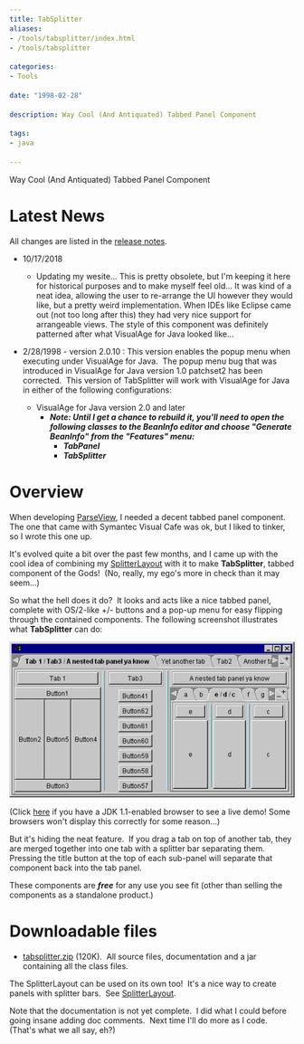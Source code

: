 ```yaml
---
title: TabSplitter
aliases:
- /tools/tabsplitter/index.html
- /tools/tabsplitter

categories:
- Tools

date: "1998-02-28"

description: Way Cool (And Antiquated) Tabbed Panel Component

tags:
- java

---
```


Way Cool (And Antiquated) Tabbed Panel Component

<!--more-->

# Latest News

All changes are listed in the [release notes](release.html).

*	10/17/2018
	* Updating my wesite... This is pretty obsolete, but I'm keeping it here for historical purposes and to make myself feel old... It was kind of a neat idea, allowing the user to re-arrange the UI however they would like, but a pretty weird implementation. When IDEs like Eclipse came out (not too long after this) they had very nice support for arrangeable views. The style of this component was definitely patterned after what VisualAge for Java looked like...
	
*	2/28/1998 - version 2.0.10 : This version enables the popup menu when executing under VisualAge for Java.  The popup menu bug that was introduced in VisualAge for Java version 1.0 patchset2 has been corrected.  This version of TabSplitter will work with VisualAge for Java in either of the following configurations:

	*   VisualAge for Java version 2.0 and later
    	*   **_Note: Until I get a chance to rebuild it, you'll need to open the following classes to the BeanInfo editor and choose "Generate BeanInfo" from the "Features" menu:_**
        	*   _**TabPanel**_
        	*   _**TabSplitter**_

# Overview

When developing [ParseView](../parseview/index.html), I needed a decent tabbed panel component.  The one that came with Symantec Visual Cafe was ok, but I liked to tinker, so I wrote this one up.

It's evolved quite a bit over the past few months, and I came up with the cool idea of combining my [SplitterLayout](splitterlayout.html) with it to make **TabSplitter**, tabbed component of the Gods!  (No, really, my ego's more in check than it may seem...)

So what the hell does it do?  It looks and acts like a nice tabbed panel, complete with OS/2-like +/- buttons and a pop-up menu for easy flipping through the contained components. The following screenshot illustrates what **TabSplitter** can do:

![TabSplitter Screenshot](images/tabsplit.gif)

(Click [here](tsapplet.html) if you have a JDK 1.1-enabled browser to see a live demo! Some browsers won't display this correctly for some reason...)

But it's hiding the neat feature.  If you drag a tab on top of another tab, they are merged together into one tab with a splitter bar separating them.   Pressing the title button at the top of each sub-panel will separate that component back into the tab panel.

These components are _**free**_ for any use you see fit (other than selling the components as a standalone product.)

# Downloadable files

*   [tabsplitter.zip](tabsplitter.zip) (120K).  All source files, documentation and a jar containing all the class files.

The SplitterLayout can be used on its own too!  It's a nice way to create panels with splitter bars.  See [SplitterLayout](splitterlayout.html).

Note that the documentation is not yet complete.  I did what I could before going insane adding doc comments.  Next time I'll do more as I code.  (That's what we all say, eh?)
